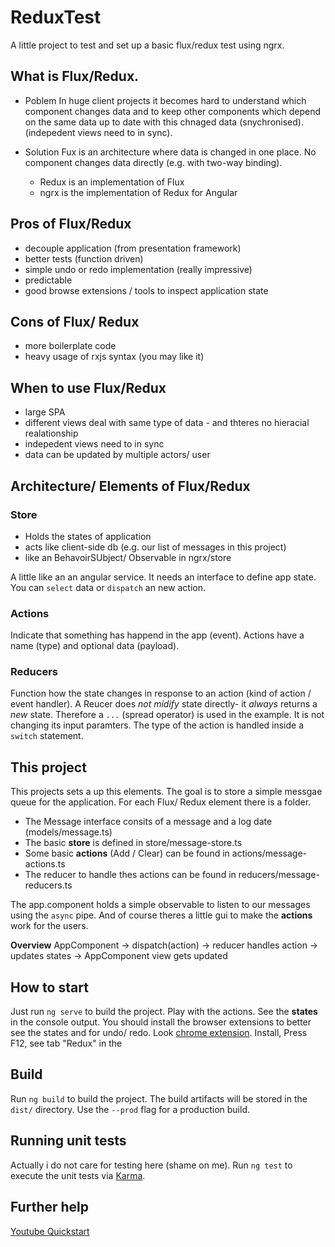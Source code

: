 # ReduxTest
A little project to test and set up a basic flux/redux test using ngrx.

## What is Flux/Redux.
- Poblem
In huge client projects it becomes hard to understand which component changes data and to keep
other components which depend on the same data up to date with this chnaged data (snychronised).
(indepedent views need to in sync).

- Solution
Fux is an architecture where data is changed in one place. No component changes data directly (e.g. with two-way binding).
  - Redux is an implementation of Flux
  - ngrx is the implementation of Redux for Angular

## Pros of Flux/Redux
- decouple application (from presentation framework)
- better tests (function driven)
- simple undo or redo implementation (really impressive)
- predictable
- good browse extensions / tools to inspect application state

## Cons of Flux/ Redux
- more boilerplate code
- heavy usage of rxjs syntax (you may like it)

## When to use Flux/Redux
- large SPA
- different views deal with same type of data - and thteres no hieracial realationship
- indepedent views need to in sync
- data can be updated by multiple actors/ user

## Architecture/ Elements of Flux/Redux
### Store
  - Holds the states of application
  - acts like client-side db  (e.g. our list of messages in this project)
  - like an BehavoirSUbject/ Observable in ngrx/store

A little like an  an angular service. It needs an interface to define app state.
You can `select` data or `dispatch` an new action.

### Actions
Indicate that something has happend in the app (event). Actions have a name (type) and optional data (payload).

### Reducers
Function how the state changes in response to an action (kind of action / event handler).
A Reucer does *not midify* state directly- it *always* returns a *new* state.
Therefore a `...` (spread operator) is used in the example.
It is not changing its input paramters.  The type of the action is handled inside a `switch` statement.

## This project
This projects sets a up this elements. The goal is to store a simple messgae queue for the application.
For each Flux/ Redux element there is a folder.

- The Message interface consits of a message and a log date (models/message.ts)
- The basic **store** is defined in store/message-store.ts
- Some basic **actions** (Add / Clear) can be found in actions/message-actions.ts
- The reducer to handle thes actions can be found in reducers/message-reducers.ts

The app.component holds a simple observable to listen to our messages using the `async` pipe.
And of course theres a little gui to make the **actions** work for the users.

**Overview**
AppComponent -> dispatch(action) -> reducer handles action -> updates states -> AppComponent view gets updated

## How to start
Just run `ng serve` to build the project.
Play with the actions.
See the **states** in the console output.
You should install the browser extensions to better see the states and for undo/ redo. 
Look [chrome extension](https://chrome.google.com/webstore/detail/redux-devtools/lmhkpmbekcpmknklioeibfkpmmfibljd).
Install, Press F12, see tab "Redux" in the 

## Build
Run `ng build` to build the project. The build artifacts will be stored in the `dist/` directory. Use the `--prod` flag for a production build.

## Running unit tests
Actually i do not care for testing here (shame on me).
Run `ng test` to execute the unit tests via [Karma](https://karma-runner.github.io).

## Further help
[Youtube Quickstart](https://www.youtube.com/watch?v=f97ICOaekNU)
